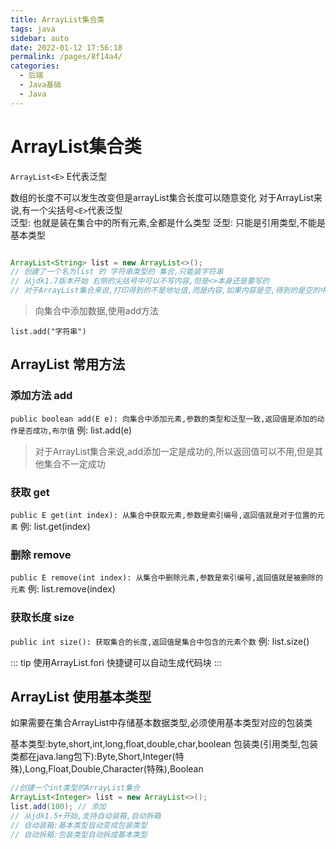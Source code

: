 ```yaml
---
title: ArrayList集合类
tags: java
sidebar: auto
date: 2022-01-12 17:56:18
permalink: /pages/8f14a4/
categories: 
  - 后端
  - Java基础
  - Java
---
```

# ArrayList集合类

`ArrayList<E>` E代表泛型

数组的长度不可以发生改变但是arrayList集合长度可以随意变化
对于ArrayList来说,有一个尖括号`<E>`代表泛型   
泛型: 也就是装在集合中的所有元素,全都是什么类型
泛型: 只能是引用类型,不能是基本类型

``` java

ArrayList<String> list = new ArrayList<>();
// 创建了一个名为list 的 字符串类型的 集合,只能装字符串
// 从jdk1.7版本开始 右侧的尖括号中可以不写内容,但是<>本身还是要写的
// 对于ArrayList集合来说,打印得到的不是地址值,而是内容,如果内容是空,得到的是空的中括号[]
```
> 向集合中添加数据,使用add方法

`list.add("字符串")`

## ArrayList 常用方法

### 添加方法 add
`public boolean add(E e): 向集合中添加元素,参数的类型和泛型一致,返回值是添加的动作是否成功,布尔值`
例: list.add(e)
> 对于ArrayList集合来说,add添加一定是成功的,所以返回值可以不用,但是其他集合不一定成功
### 获取 get
`public E get(int index): 从集合中获取元素,参数是索引编号,返回值就是对于位置的元素`
例: list.get(index)
### 删除 remove
`public E remove(int index): 从集合中删除元素,参数是索引编号,返回值就是被删除的元素`
例: list.remove(index)

### 获取长度 size
`public int size(): 获取集合的长度,返回值是集合中包含的元素个数`
例: list.size()

::: tip
    使用ArrayList.fori 快捷键可以自动生成代码块
:::

## ArrayList 使用基本类型
如果需要在集合ArrayList中存储基本数据类型,必须使用基本类型对应的包装类

基本类型:byte,short,int,long,float,double,char,boolean
包装类(引用类型,包装类都在java.lang包下):Byte,Short,Integer(特殊),Long,Float,Double,Character(特殊),Boolean

```java
//创建一个int类型的ArrayList集合
ArrayList<Integer> list = new ArrayList<>();
list.add(100); // 添加
// 从jdk1.5+开始,支持自动装箱,自动拆箱
// 自动装箱:基本类型自动变成包装类型
// 自动拆箱:包装类型自动拆成基本类型
```